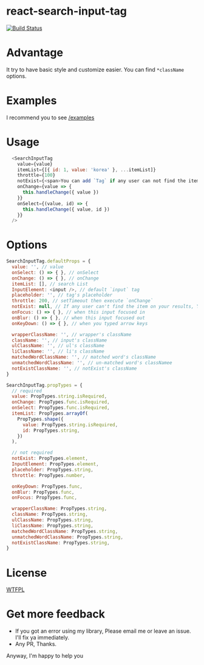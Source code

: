 
# react-search-input-tag

[![Build Status](https://travis-ci.org/gotsu/react-search-input-tag.svg?branch=master)](https://travis-ci.org/gotsu/react-search-input-tag)

# Advantage

It try to have basic style and customize easier.
You can find `*className` options.

# Examples

I recommend you to see [/examples](https://github.com/gotsu/react-search-input-tag/tree/master/examples)

# Usage

``` js
  <SearchInputTag
    value={value}
    itemList={[{ id: 1, value: 'korea' }, ...itemList]}
    throttle={100}
    notExist={<span>You can add `Tag` if any user can not find the item</span>}
    onChange={value => {
      this.handleChange({ value })
    }}
    onSelect={(value, id) => {
      this.handleChange({ value, id })
    }}
  />
```

# Options

``` js
SearchInputTag.defaultProps = {
  value: '', // value
  onSelect: () => { }, // onSelect
  onChange: () => { }, // onChange
  itemList: [], // search List
  InputElement: <input />, // default `input` tag
  placeholder: '', // tag's placeholder
  throttle: 200, // setTimeout then execute `onChange`
  notExist: null, // If any user can't find the item on your results, You can show one `li` tag
  onFocus: () => { }, // when this input focused in
  onBlur: () => { }, // when this input focused out
  onKeyDown: () => { }, // when you typed arrow keys

  wrapperClassName: '', // wrapper's className
  className: '', // input's className
  ulClassName: '', // ul's className
  liClassName: '', // li's className
  matchedWordClassName: '', // matched word's className
  unmatchedWordClassName: '', // un-matched word's classNamee
  notExistClassName: '', // notExist's className
}

SearchInputTag.propTypes = {
  // required
  value: PropTypes.string.isRequired,
  onChange: PropTypes.func.isRequired,
  onSelect: PropTypes.func.isRequired,
  itemList: PropTypes.arrayOf(
    PropTypes.shape({
      value: PropTypes.string.isRequired,
      id: PropTypes.string,
    })
  ),

  // not required
  notExist: PropTypes.element,
  InputElement: PropTypes.element,
  placeholder: PropTypes.string,
  throttle: PropTypes.number,

  onKeyDown: PropTypes.func,
  onBlur: PropTypes.func,
  onFocus: PropTypes.func,

  wrapperClassName: PropTypes.string,
  className: PropTypes.string,
  ulClassName: PropTypes.string,
  liClassName: PropTypes.string,
  matchedWordClassName: PropTypes.string,
  unmatchedWordClassName: PropTypes.string,
  notExistClassName: PropTypes.string,
}

```

# License

[WTFPL](http://www.wtfpl.net/)

# Get more feedback

- If you got an error using my library, Please email me or leave an issue. I'll fix ya immediately.
- Any PR, Thanks.

Anyway, I'm happy to help you

